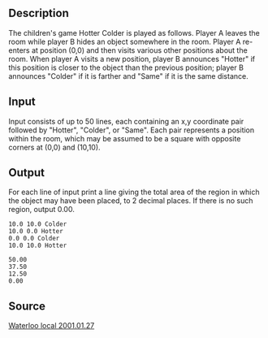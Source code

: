 <h2>Description</h2><p>The children's game Hotter Colder is played as follows. Player A leaves the room while player B hides an object somewhere in the room. Player A re-enters at position (0,0) and then visits various other positions about the room. When player A visits a new position, player B announces "Hotter" if this position is closer to the object than the previous position; player B announces "Colder" if it is farther and "Same" if it is the same distance.</p><h2>Input</h2><p>Input consists of up to 50 lines, each containing an x,y coordinate pair followed by "Hotter", "Colder", or "Same". Each pair represents a position within the room, which may be assumed to be a square with opposite corners at (0,0) and (10,10).</p><h2>Output</h2><p>For each line of input print a line giving the total area of the region in which the object may have been placed, to 2 decimal places. If there is no such region, output 0.00. </p><pre><code class="language-input1">10.0 10.0 Colder
10.0 0.0 Hotter
0.0 0.0 Colder
10.0 10.0 Hotter
</code></pre><pre><code class="language-output1">50.00
37.50
12.50
0.00
</code></pre><h2>Source</h2><a href="searchproblem?field=source&amp;key=Waterloo+local+2001.01.27">Waterloo local 2001.01.27</a>